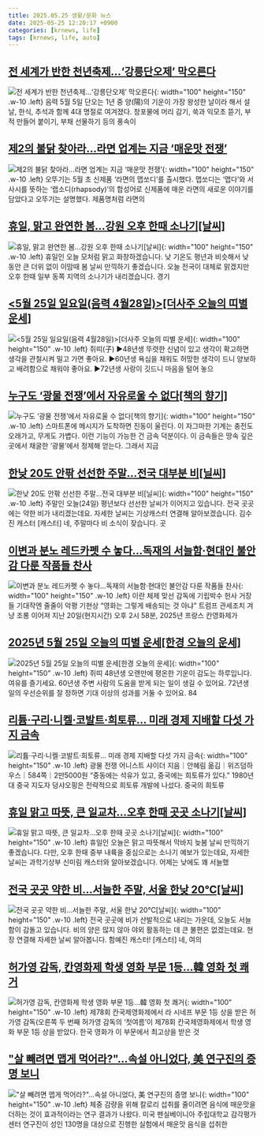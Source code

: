 ```yaml
---
title: 2025.05.25 생활/문화 뉴스
date: 2025-05-25 12:20:17 +0900
categories: [krnews, life]
tags: [krnews, life, auto]
---
```

## [전 세계가 반한 천년축제…‘강릉단오제’ 막오른다](https://n.news.naver.com/mnews/article/081/0003543742)

![전 세계가 반한 천년축제…‘강릉단오제’ 막오른다](https://mimgnews.pstatic.net/image/origin/081/2025/05/24/3543742.jpg?type=nf220_150){: width="100" height="150" .w-10 .left}
음력 5월 5일 단오는 1년 중 양(陽)의 기운이 가장 왕성한 날이라 해서 설날, 한식, 추석과 함께 4대 명절로 여겨졌다. 창포물에 머리 감기, 쑥과 익모초 뜯기, 부적 만들어 붙이기, 부채 선물하기 등의 풍속이

## [제2의 불닭 찾아라...라면 업계는 지금 ‘매운맛 전쟁’](https://n.news.naver.com/mnews/article/050/0000091252)

![제2의 불닭 찾아라...라면 업계는 지금 ‘매운맛 전쟁’](https://mimgnews.pstatic.net/image/origin/050/2025/05/24/91252.jpg?type=nf220_150){: width="100" height="150" .w-10 .left}
오뚜기는 5월 초 신제품 ‘라면의 맵쏘디’를 출시했다. 맵쏘디는 ‘맵다’와 서사시를 뜻하는 ‘랩소디(rhapsody)’의 합성어로 신제품에 매운 라면의 새로운 이야기를 담았다고 오뚜기는 설명했다. 제품명처럼 라면의

## [휴일, 맑고 완연한 봄…강원 오후 한때 소나기[날씨]](https://n.news.naver.com/mnews/article/422/0000743586)

![휴일, 맑고 완연한 봄…강원 오후 한때 소나기[날씨]](https://mimgnews.pstatic.net/image/origin/422/2025/05/25/743586.jpg?type=nf220_150){: width="100" height="150" .w-10 .left}
휴일인 오늘 모처럼 맑고 화창하겠습니다. 낮 기온도 평년과 비슷해서 낮 동안 큰 더위 없이 이맘때 봄 날씨 만끽하기 좋겠습니다. 오늘 전국이 대체로 맑겠지만 오후 한때 일부 동쪽 지역의 소나기가 내리겠습니다. 경기

## [<5월 25일   일요일(음력 4월28일)>[더사주 오늘의 띠별 운세]](https://n.news.naver.com/mnews/article/088/0000949538)

![<5월 25일   일요일(음력 4월28일)>[더사주 오늘의 띠별 운세]](https://mimgnews.pstatic.net/image/origin/088/2025/05/25/949538.jpg?type=nf220_150){: width="100" height="150" .w-10 .left}
쥐띠(子) ▶48년생 뚜렷한 신념이 있고 생각이 확고하면 생각을 관철시켜 밀고 가면 좋아요. ▶60년생 욕심을 채워도 허망한 생각이 드니 양보하고 배려함으로 채워야 좋아요. ▶72년생 사랑이 깃드니 마음을 털어 놓으

## [누구도 ‘광물 전쟁’에서 자유로울 수 없다[책의 향기]](https://n.news.naver.com/mnews/article/020/0003637109)

![누구도 ‘광물 전쟁’에서 자유로울 수 없다[책의 향기]](https://mimgnews.pstatic.net/image/origin/020/2025/05/24/3637109.jpg?type=nf220_150){: width="100" height="150" .w-10 .left}
스마트폰에 메시지가 도착하면 진동이 울린다. 이 자그마한 기계는 충전도 오래가고, 무게도 가볍다. 이런 기능이 가능한 건 금속 덕분이다. 이 금속들은 땅속 깊은 곳에서 채굴한 ‘광물’에서 정제해 얻는다. 그래서 지금

## [한낮 20도 안팎 선선한 주말…전국 대부분 비[닐씨]](https://n.news.naver.com/mnews/article/422/0000743467)

![한낮 20도 안팎 선선한 주말…전국 대부분 비[닐씨]](https://mimgnews.pstatic.net/image/origin/422/2025/05/24/743467.jpg?type=nf220_150){: width="100" height="150" .w-10 .left}
주말인 오늘(24일) 평년보다 선선한 날씨가 이어지고 있습니다. 전국 곳곳에는 약한 비가 내리겠는데요. 자세한 날씨는 기상캐스터 연결해 알아보겠습니다. 김수진 캐스터 [캐스터] 네, 주말마다 비 소식이 잦습니다. 곳

## [이변과 분노 레드카펫 수 놓다…독재의 서늘함·현대인 불안감 다룬 작품들 찬사](https://n.news.naver.com/mnews/article/009/0005497820)

![이변과 분노 레드카펫 수 놓다…독재의 서늘함·현대인 불안감 다룬 작품들 찬사](https://mimgnews.pstatic.net/image/origin/009/2025/05/24/5497820.jpg?type=nf220_150){: width="100" height="150" .w-10 .left}
이란 체제 맞선 감독에 기립박수 헌사 거장들 기대작엔 줄줄이 악평 기현상 “영화는 그렇게 배송되는 것 아냐” 트럼프 관세조치 겨냥 조롱 이어져 지난 20일(현지시간) 오후 2시 58분, 2025년 프랑스 칸영화제가

## [2025년 5월 25일 오늘의 띠별 운세[한경 오늘의 운세]](https://n.news.naver.com/mnews/article/015/0005136068)

![2025년 5월 25일 오늘의 띠별 운세[한경 오늘의 운세]](https://mimgnews.pstatic.net/image/origin/015/2025/05/25/5136068.jpg?type=nf220_150){: width="100" height="150" .w-10 .left}
쥐띠 48년생 오랜만에 평온한 기운이 감도는 하루입니다. 여유를 즐기세요. 60년생 주변 사람의 도움을 받게 되는 일이 생길 수 있어요. 72년생 일의 우선순위를 잘 정하면 기대 이상의 성과를 거둘 수 있어요. 84

## [리튬·구리·니켈·코발트·희토류… 미래 경제 지배할 다섯 가지 금속](https://n.news.naver.com/mnews/article/023/0003907096)

![리튬·구리·니켈·코발트·희토류… 미래 경제 지배할 다섯 가지 금속](https://mimgnews.pstatic.net/image/origin/023/2025/05/24/3907096.jpg?type=nf220_150){: width="100" height="150" .w-10 .left}
광물 전쟁 어니스트 샤이더 지음｜안혜림 옮김｜위즈덤하우스｜584쪽｜2만5000원 “중동에는 석유가 있고, 중국에는 희토류가 있다.” 1980년대 중국 지도자 덩샤오핑은 전략적으로 희토류 개발에 나섰다. 중국의 희토류

## [휴일 맑고 따뜻, 큰 일교차...오후 한때 곳곳 소나기[날씨]](https://n.news.naver.com/mnews/article/052/0002197443)

![휴일 맑고 따뜻, 큰 일교차...오후 한때 곳곳 소나기[날씨]](https://mimgnews.pstatic.net/image/origin/052/2025/05/25/2197443.jpg?type=nf220_150){: width="100" height="150" .w-10 .left}
휴일인 오늘은 맑고 따뜻해서 막바지 늦봄 날씨 만끽하기 좋겠습니다. 다만, 오후 한때 중부 내륙을 중심으로는 소나기 예보가 있는데요, 자세한 날씨는 과학기상부 신미림 캐스터와 알아보겠습니다. 어제는 낮에도 꽤 서늘했

## [전국 곳곳 약한 비...서늘한 주말, 서울 한낮 20℃[날씨]](https://n.news.naver.com/mnews/article/052/0002197240)

![전국 곳곳 약한 비...서늘한 주말, 서울 한낮 20℃[날씨]](https://mimgnews.pstatic.net/image/origin/052/2025/05/24/2197240.jpg?type=nf220_150){: width="100" height="150" .w-10 .left}
전국 곳곳에 비가 산발적으로 내리는 가운데, 오늘도 서늘함이 감돌고 있습니다. 비의 양은 많지 않아 야외 활동하는 데 큰 불편은 없겠는데요. 현장 연결해 자세한 날씨 알아봅니다. 함예진 캐스터! [캐스터] 네, 여의

## [허가영 감독, 칸영화제 학생 영화 부문 1등…韓 영화 첫 쾌거](https://n.news.naver.com/mnews/article/016/0002475617)

![허가영 감독, 칸영화제 학생 영화 부문 1등…韓 영화 첫 쾌거](https://mimgnews.pstatic.net/image/origin/016/2025/05/24/2475617.jpg?type=nf220_150){: width="100" height="150" .w-10 .left}
제78회 칸국제영화제에서 라 시네프 부문 1등 상을 받은 허가영 감독(오른쪽 두 번째 허가영 감독의 ‘첫여름’이 제78회 칸국제영화제에서 학생 영화 부문 1등 상을 받았다. 한국 영화가 이 부문에서 최고상을 받은 것

## ["살 빼려면 맵게 먹어라?"…속설 아니었다, 美 연구진의 증명 보니](https://n.news.naver.com/mnews/article/011/0004489241)

!["살 빼려면 맵게 먹어라?"…속설 아니었다, 美 연구진의 증명 보니](https://mimgnews.pstatic.net/image/origin/011/2025/05/25/4489241.jpg?type=nf220_150){: width="100" height="150" .w-10 .left}
체중 감량을 위해 칼로리 섭취를 줄이려면 음식에 매운맛을 더하는 것이 효과적이라는 연구 결과가 나왔다. 미국 펜실베이니아 주립대학교 감각평가센터 연구진이 성인 130명을 대상으로 진행한 실험에서 매운맛 음식을 섭취한

